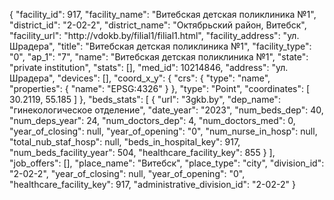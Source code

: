 {
    "facility_id": 917,
    "facility_name": "Витебская детская поликлиника №1",
    "district_id": "2-02-2",
    "district_name": "Октябрьский район, Витебск",
    "facility_url": "http:\/\/vdokb.by\/filial1\/filial1.html",
    "facility_address": "ул. Шрадера",
    "title": "Витебская детская поликлиника №1",
    "facility_type": "0",
    "ap_1": "7",
    "name": "Витебская детская поликлиника №1",
    "state": "private institution",
    "stats": [],
    "med_id": 10214846,
    "address": "ул. Шрадера",
    "devices": [],
    "coord_x_y": {
        "crs": {
            "type": "name",
            "properties": {
                "name": "EPSG:4326"
            }
        },
        "type": "Point",
        "coordinates": [
            30.2119,
            55.185
        ]
    },
    "beds_stats": [
        {
            "url": "3gkb.by",
            "dep_name": "гинекологическое отделение",
            "date_year": "2023",
            "num_beds_dep": 40,
            "num_deps_year": 24,
            "num_doctors_dep": 4,
            "num_doctors_med": 0,
            "year_of_closing": null,
            "year_of_opening": "0",
            "num_nurse_in_hosp": null,
            "total_nub_staf_hosp": null,
            "beds_in_hospital_key": 917,
            "num_beds_facility_year": 504,
            "healthcare_facility_key": 855
        }
    ],
    "job_offers": [],
    "place_name": "Витебск",
    "place_type": "city",
    "division_id": "2-02-2",
    "year_of_closing": null,
    "year_of_opening": "0",
    "healthcare_facility_key": 917,
    "administrative_division_id": "2-02-2"
}